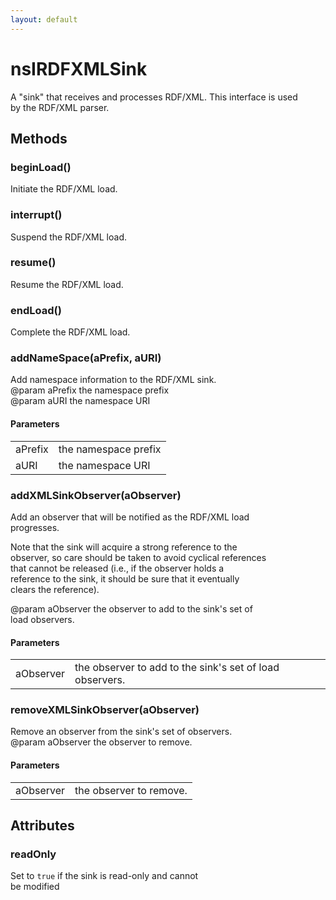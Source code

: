 ```yaml
---
layout: default
---
```


# nsIRDFXMLSink #
  
A "sink" that receives and processes RDF/XML. This interface is used  
by the RDF/XML parser.  
  

## Methods ##

### beginLoad() ###
  
Initiate the RDF/XML load.  
  

### interrupt() ###
  
Suspend the RDF/XML load.  
  

### resume() ###
  
Resume the RDF/XML load.  
  

### endLoad() ###
  
Complete the RDF/XML load.  
  

### addNameSpace(aPrefix, aURI) ###
  
Add namespace information to the RDF/XML sink.  
@param aPrefix the namespace prefix  
@param aURI the namespace URI  
  

#### Parameters ####

<table>

<tr>
<td>aPrefix</td>
<td>the namespace prefix  
</td>
</tr>

<tr>
<td>aURI</td>
<td>the namespace URI  
</td>
</tr>

</table>

### addXMLSinkObserver(aObserver) ###
  
Add an observer that will be notified as the RDF/XML load  
progresses.  
<p>  
  
Note that the sink will acquire a strong reference to the  
observer, so care should be taken to avoid cyclical references  
that cannot be released (i.e., if the observer holds a  
reference to the sink, it should be sure that it eventually  
clears the reference).  
  
@param aObserver the observer to add to the sink's set of  
load observers.  
  

#### Parameters ####

<table>

<tr>
<td>aObserver</td>
<td>the observer to add to the sink's set of  
load observers.  
</td>
</tr>

</table>

### removeXMLSinkObserver(aObserver) ###
  
Remove an observer from the sink's set of observers.  
@param aObserver the observer to remove.  
  

#### Parameters ####

<table>

<tr>
<td>aObserver</td>
<td>the observer to remove.  
</td>
</tr>

</table>

## Attributes ##

### readOnly ###
  
Set to <code>true</code> if the sink is read-only and cannot  
be modified  
  
